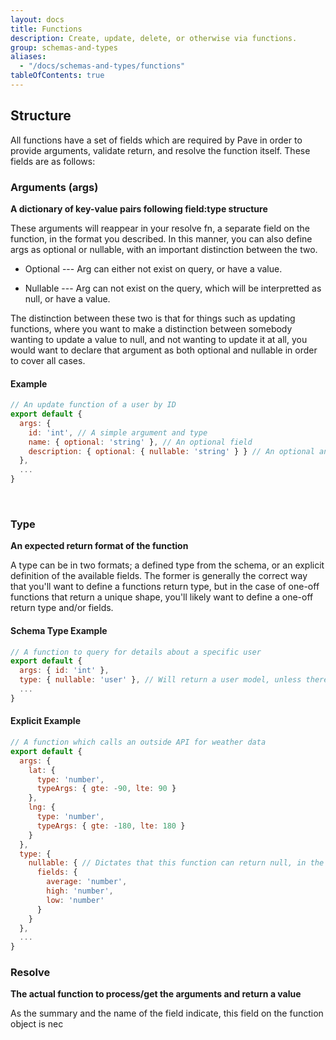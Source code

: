 ```yaml
---
layout: docs
title: Functions
description: Create, update, delete, or otherwise via functions.
group: schemas-and-types
aliases:
  - "/docs/schemas-and-types/functions"
tableOfContents: true
---
```


## Structure

All functions have a set of fields which are required by Pave in order to provide arguments, validate return, and resolve the function itself. These fields are as follows:

### Arguments (args)

**A dictionary of key-value pairs following field:type structure**

These arguments will reappear in your resolve fn, a separate field on the function, in the format you described. In this manner, you can also define args as optional or nullable, with an important distinction between the two.

- Optional --- Arg can either not exist on query, or have a value.

- Nullable --- Arg can not exist on the query, which will be interpretted as null, or have a value.

The distinction between these two is that for things such as updating functions, where you want to make a distinction between somebody wanting to update a value to null, and not wanting to update it at all, you would want to declare that argument as both optional and nullable in order to cover all cases.

#### Example

```js
// An update function of a user by ID
export default {
  args: { 
    id: 'int', // A simple argument and type
    name: { optional: 'string' }, // An optional field
    description: { optional: { nullable: 'string' } } // An optional and nullable field
  },
  ...
}
```
<br>

### Type

**An expected return format of the function**

A type can be in two formats; a defined type from the schema, or an explicit definition of the available fields. The former is generally the correct way that you'll want to define a functions return type, but in the case of one-off functions that return a unique shape, you'll likely want to define a one-off return type and/or fields.

#### Schema Type Example

```js
// A function to query for details about a specific user
export default {
  args: { id: 'int' },
  type: { nullable: 'user' }, // Will return a user model, unless there is no user with the provided ID
  ...
}
```

#### Explicit Example

```js
// A function which calls an outside API for weather data
export default {
  args: { 
    lat: { 
      type: 'number',
      typeArgs: { gte: -90, lte: 90 }
    },
    lng: { 
      type: 'number',
      typeArgs: { gte: -180, lte: 180 }
    }
  },
  type: { 
    nullable: { // Dictates that this function can return null, in the case of invalid lat/lng
      fields: {
        average: 'number',
        high: 'number',
        low: 'number'
      }
    }
  },
  ...
}
```

### Resolve

**The actual function to process/get the arguments and return a value**

As the summary and the name of the field indicate, this field on the function object is nec

